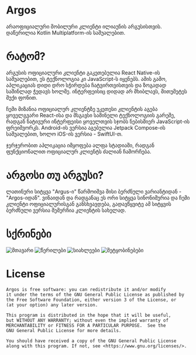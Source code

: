# Argos
არაოფიციალური მობილური კლიენტი ილიაუნის არგუსისთვის. დაწერილია Kotlin Multiplatform-ის საშუალებით.

# რატომ?
არგუსის ოფიციალური კლიენტი გაკეთებულია React Native-ის საშუალებით, ეს ტექნოლოგია კი JavaScript-ს იყენებს.
ამის გამო, აპლიკაციას დიდი დრო სჭირდება ჩატვირთვისთვის და ზოგადად საშინლად ჭედავს ხოლმე. ინტერფეისიც დიდად
არ მხიბლავს, მითუმეტეს მუქი ფონით.

ჩემი მიზანია ოფიციალურ კლიენტზე უკეთესი კლიენტის აგება ყოველგვარი React-ისა და მსგავსი საშინელი ტექნოლოგიის გარეშე,
რადგან ნატივური ინტერფეისი ყოველთვის სჯობს ნებისმიერ JavaScript-ის ფრეიმვორკს. 
Android-ის ვერსია აგებულია Jetpack Compose-ის საშუალებით, ხოლო iOS-ის ვერსია - SwiftUI-თ.

ჯერჯერობით აპლიკაცია იმყოფება ალფა სტადიაში, რადგან ფუნქციონალით ოფიციალურ კლიენტს ძალიან ჩამორჩება.

# არგოსი თუ არგუსი?
ლათინური სიტყვა "Argus-ი" წარმოიშვა მისი ბერძნული ვარიანტიდან - "Argos-იდან". 
ვინაიდან და რადგანაც ეს ორი სიტყვა სინონიმურია და ჩემი კლიენტი ოფიციალურისგან განსხვავდება,
გადავწყვიტე ამ სიტყვის ბერძნული ვერსია შემერჩია კლიენტის სახელად.

# სქრინები
![მთავარი](screenshots/home.png)
![წერილები](screenshots/messages.png)
![სიახლეები](screenshots/news.png)
![შეტყობინებები](screenshots/notifications.png)

# License
```
Argos is free software: you can redistribute it and/or modify
it under the terms of the GNU General Public License as published by
the Free Software Foundation, either version 3 of the License, or
(at your option) any later version.

This program is distributed in the hope that it will be useful,
but WITHOUT ANY WARRANTY; without even the implied warranty of
MERCHANTABILITY or FITNESS FOR A PARTICULAR PURPOSE.  See the
GNU General Public License for more details.

You should have received a copy of the GNU General Public License
along with this program. If not, see <https://www.gnu.org/licenses/>.
```